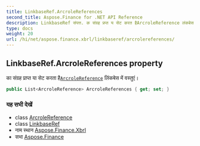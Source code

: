```yaml
---
title: LinkbaseRef.ArcroleReferences
second_title: Aspose.Finance for .NET API Reference
description: LinkbaseRef संपत्त. क संग्रह प्रप्त य सेट करत हैArcroleReference लंकबेस में वस्तुएं
type: docs
weight: 20
url: /hi/net/aspose.finance.xbrl/linkbaseref/arcrolereferences/
---
```

## LinkbaseRef.ArcroleReferences property

का संग्रह प्राप्त या सेट करता है[`ArcroleReference`](../../arcrolereference/) लिंकबेस में वस्तुएं।

```csharp
public List<ArcroleReference> ArcroleReferences { get; set; }
```

### यह सभी देखें

* class [ArcroleReference](../../arcrolereference/)
* class [LinkbaseRef](../)
* नाम स्थान [Aspose.Finance.Xbrl](../../linkbaseref/)
* सभा [Aspose.Finance](../../../)


